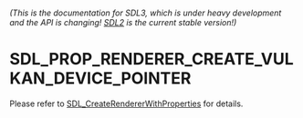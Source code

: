 ###### (This is the documentation for SDL3, which is under heavy development and the API is changing! [SDL2](https://wiki.libsdl.org/SDL2/) is the current stable version!)
# SDL_PROP_RENDERER_CREATE_VULKAN_DEVICE_POINTER

Please refer to [SDL_CreateRendererWithProperties](SDL_CreateRendererWithProperties) for details.

